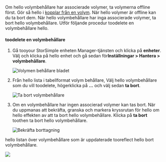 <!--author=alkohli last changed: 01/13/17-->

Om hello volymbehållare har associerade volymer, ta volymerna offline först. Gör så hello i [kopplar från en volym](../articles/storsimple/storsimple-manage-volumes.md#take-a-volume-offline). När hello volymer är offline kan du ta bort dem. När hello volymbehållare har inga associerade volymer, ta bort hello volymbehållare. Utför följande procedur toodelete en volymbehållare hello.

#### <a name="toodelete-a-volume-container"></a>toodelete en volymbehållare
1. Gå tooyour StorSimple enheten Manager-tjänsten och klicka på **enheter**. Välj och klicka på hello enhet och gå sedan för**Inställningar > Hantera > volymbehållare**.

    ![Volymen behållare bladet](./media/storsimple-8000-create-volume-container/createvolumecontainer2.png)

2. Från hello lista i tabellformat volym behållare, Välj hello volymbehållare som du vill toodelete, högerklicka på **...**  och välj sedan **ta bort**.

    ![Ta bort volymbehållare](./media/storsimple-8000-delete-volume-container/deletevolumecontainer1.png)

3. Om en volymbehållare har ingen associerad volymer kan tas bort. När du uppmanas att bekräfta, granska och markera kryssrutan för hello om hello effekten av att ta bort hello volymbehållare. Klicka på **ta bort** toothen ta bort hello volymbehållare.

    ![Bekräfta borttagning](./media/storsimple-8000-delete-volume-container/deletevolumecontainer2.png)

hello listan över volymbehållare som är uppdaterade tooreflect hello bort volymbehållare.

![](./media/storsimple-8000-delete-volume-container/deletevolumecontainer5.png)



